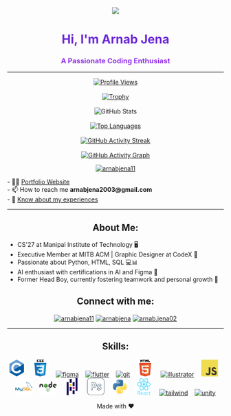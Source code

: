 <!DOCTYPE html>
<html lang="en">
<head>
  <meta charset="UTF-8">
  <link rel="stylesheet" href="https://cdnjs.cloudflare.com/ajax/libs/font-awesome/5.15.4/css/all.min.css">
</head>
<body>
<div align="center">
  <img src="https://media.giphy.com/media/hvRJCLFzcasrR4ia7z/giphy.gif" width="80"> 
  <h1 style="color: #6D28D9;">Hi, I'm Arnab Jena</h1>
  <h3 style="color: #9333EA;">A Passionate Coding Enthusiast</h3>
  <hr>
<div align="center">
  <a href="https://komarev.com/ghpvc/?username=arnabjena007&label=Profile%20Views&color=0e75b6&style=flat-square" target="_blank">
    <img src="https://komarev.com/ghpvc/?username=arnabjena007&label=Profile%20Views&color=0e75b6&style=flat-square" alt="Profile Views">
  </a>
  <br><br>
  <a href="https://github.com/arnabjena007" target="_blank">
    <img src="https://github-profile-trophy.vercel.app/?username=arnabjena007&column=7&margin-w=10&margin-h=10&theme=onedark" alt="Trophy" style="background-color: transparent;" />
  </a>
  <br><br>
  <img src="https://github-readme-stats.vercel.app/api?username=arnabjena007&show_icons=true&theme=dark" alt="GitHub Stats">
  <br><br>
  <a href="https://github.com/arnabjena007/github-readme-activity-graph" target="_blank">
    <img src="https://github-readme-stats.vercel.app/api/top-langs/?username=arnabjena007&layout=compact&theme=dark" alt="Top Languages">
  </a>
  <br><br>
  <a href="https://github.com/arnabjena007/github-readme-activity-graph" target="_blank">
    <img src="https://github-readme-streak-stats.herokuapp.com/?user=arnabjena007&theme=dark" alt="GitHub Activity Streak">
  </a>
  <br><br>
  <a href="https://github.com/arnabjena007/github-readme-activity-graph" target="_blank">
    <img src="https://github-readme-activity-graph.vercel.app/graph?username=arnabjena007&theme=dracula" alt="GitHub Activity Graph">
  </a>
</div>

<p align="center">
  <a href="https://twitter.com/arnabjena11" target="blank"><img src="https://img.shields.io/twitter/follow/arnabjena11?logo=twitter&style=for-the-badge" alt="arnabjena11" /></a>
</p>
<p align="left">
  - 👨‍💻 <a href="https://portfolio-website-arnabs-projects.vercel.app/">Portfolio Website</a><br>
  - 📫 How to reach me <strong>arnabjena2003@gmail.com</strong><br>
  - 📄 <a href="https://www.linkedin.com/in/arnabjena/">Know about my experiences</a>
</p>
<hr>

<h2>About Me:</h2>
<ul align="left">
    <li>CS'27 at Manipal Institute of Technology 🖥️</li>
    <li>Executive Member at MITB ACM | Graphic Designer at CodeX 🎨</li>
    <li>Passionate about Python, HTML, SQL 💻📊</li>
    <li>AI enthusiast with certifications in AI and Figma 🚀</li>
    <li>Former Head Boy, currently fostering teamwork and personal growth 🌟</li>
</ul>


<div class="social-icons">
<h2>Connect with me:</h2>
<p align="center">
<a href="https://twitter.com/arnabjena11" target="blank"><img align="center" src="https://raw.githubusercontent.com/rahuldkjain/github-profile-readme-generator/master/src/images/icons/Social/twitter.svg" alt="arnabjena11" height="30" width="40" /></a>
<a href="https://linkedin.com/in/arnabjena" target="blank"><img align="center" src="https://raw.githubusercontent.com/rahuldkjain/github-profile-readme-generator/master/src/images/icons/Social/linked-in-alt.svg" alt="arnabjena" height="30" width="40" /></a>
<a href="https://instagram.com/arnab.jena02" target="blank"><img align="center" src="https://raw.githubusercontent.com/rahuldkjain/github-profile-readme-generator/master/src/images/icons/Social/instagram.svg" alt="arnab.jena02" height="30" width="40" /></a>
</p>
  
<hr>

<h2>Skills:</h2>
<div>
<p align="center">
<a href="https://www.cprogramming.com/" target="_blank" rel="noreferrer"><img src="https://raw.githubusercontent.com/devicons/devicon/master/icons/c/c-original.svg" alt="c" width="40" height="40"/></a>&nbsp;&nbsp;&nbsp;
<a href="https://www.w3schools.com/css/" target="_blank" rel="noreferrer"><img src="https://raw.githubusercontent.com/devicons/devicon/master/icons/css3/css3-original-wordmark.svg" alt="css3" width="40" height="40"/></a>&nbsp;&nbsp;&nbsp;
<a href="https://www.figma.com/" target="_blank" rel="noreferrer"><img src="https://www.vectorlogo.zone/logos/figma/figma-icon.svg" alt="figma" width="40" height="40"/></a>&nbsp;&nbsp;&nbsp;
<a href="https://flutter.dev" target="_blank" rel="noreferrer"><img src="https://www.vectorlogo.zone/logos/flutterio/flutterio-icon.svg" alt="flutter" width="40" height="40"/></a>&nbsp;&nbsp;&nbsp;
<a href="https://git-scm.com/" target="_blank" rel="noreferrer"><img src="https://www.vectorlogo.zone/logos/git-scm/git-scm-icon.svg" alt="git" width="40" height="40"/></a>&nbsp;&nbsp;&nbsp;
<a href="https://www.w3.org/html/" target="_blank" rel="noreferrer"><img src="https://raw.githubusercontent.com/devicons/devicon/master/icons/html5/html5-original-wordmark.svg" alt="html5" width="40" height="40"/></a>&nbsp;&nbsp;&nbsp;
<a href="https://www.adobe.com/in/products/illustrator.html" target="_blank" rel="noreferrer"><img src="https://www.vectorlogo.zone/logos/adobe_illustrator/adobe_illustrator-icon.svg" alt="illustrator" width="40" height="40"/></a>&nbsp;&nbsp;&nbsp;
<a href="https://developer.mozilla.org/en-US/docs/Web/JavaScript" target="_blank" rel="noreferrer"><img src="https://raw.githubusercontent.com/devicons/devicon/master/icons/javascript/javascript-original.svg" alt="javascript" width="40" height="40"/></a>&nbsp;&nbsp;&nbsp;
<a href="https://www.mysql.com/" target="_blank" rel="noreferrer"><img src="https://raw.githubusercontent.com/devicons/devicon/master/icons/mysql/mysql-original-wordmark.svg" alt="mysql" width="40" height="40"/></a>&nbsp;&nbsp;&nbsp;
<a href="https://nodejs.org" target="_blank" rel="noreferrer"><img src="https://raw.githubusercontent.com/devicons/devicon/master/icons/nodejs/nodejs-original-wordmark.svg" alt="nodejs" width="40" height="40"/></a>&nbsp;&nbsp;&nbsp;
<a href="https://pandas.pydata.org/" target="_blank" rel="noreferrer"><img src="https://raw.githubusercontent.com/devicons/devicon/master/icons/pandas/pandas-original.svg" alt="pandas" width="40" height="40"/></a>&nbsp;&nbsp;&nbsp;
<a href="https://www.photoshop.com/en" target="_blank" rel="noreferrer"><img src="https://raw.githubusercontent.com/devicons/devicon/master/icons/photoshop/photoshop-line.svg" alt="photoshop" width="40" height="40"/></a>&nbsp;&nbsp;&nbsp;
<a href="https://www.python.org" target="_blank" rel="noreferrer"><img src="https://raw.githubusercontent.com/devicons/devicon/master/icons/python/python-original.svg" alt="python" width="40" height="40"/></a>&nbsp;&nbsp;&nbsp;
<a href="https://reactjs.org/" target="_blank" rel="noreferrer"><img src="https://raw.githubusercontent.com/devicons/devicon/master/icons/react/react-original-wordmark.svg" alt="react" width="40" height="40"/></a>&nbsp;&nbsp;&nbsp;
<a href="https://tailwindcss.com/" target="_blank" rel="noreferrer"><img src="https://www.vectorlogo.zone/logos/tailwindcss/tailwindcss-icon.svg" alt="tailwind" width="40" height="40"/></a>&nbsp;&nbsp;&nbsp;
<a href="https://unity.com/" target="_blank" rel="noreferrer"><img src="https://www.vectorlogo.zone/logos/unity3d/unity3d-icon.svg" alt="unity" width="40" height="40"/></a>
</p>
</div>

<p align="center">Made with ❤️</p>

</body>
</html>

